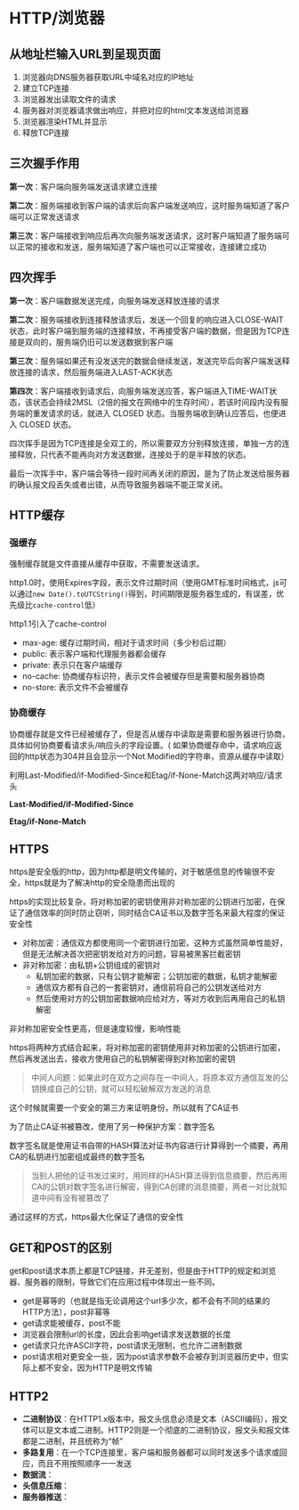 # HTTP/浏览器

## 从地址栏输入URL到呈现页面

1. 浏览器向DNS服务器获取URL中域名对应的IP地址
2. 建立TCP连接
3. 浏览器发出读取文件的请求
4. 服务器对浏览器请求做出响应，并把对应的html文本发送给浏览器
5. 浏览器渲染HTML并显示
6. 释放TCP连接

## 三次握手作用

**第一次**：客户端向服务端发送请求建立连接

**第二次**：服务端接收到客户端的请求后向客户端发送响应，这时服务端知道了客户端可以正常发送请求

**第三次**：客户端接收到响应后再次向服务端发送请求，这时客户端知道了服务端可以正常的接收和发送，服务端知道了客户端也可以正常接收，连接建立成功

## 四次挥手

**第一次**：客户端数据发送完成，向服务端发送释放连接的请求

**第二次**：服务端接收到连接释放请求后，发送一个回复的响应进入CLOSE-WAIT状态，此时客户端到服务端的连接释放，不再接受客户端的数据，但是因为TCP连接是双向的，服务端仍旧可以发送数据到客户端

**第三次**：服务端如果还有没发送完的数据会继续发送，发送完毕后向客户端发送释放连接的请求，然后服务端进入LAST-ACK状态

**第四次**：客户端接收到请求后，向服务端发送应答，客户端进入TIME-WAIT状态，该状态会持续2MSL（2倍的报文在网络中的生存时间），若该时间段内没有服务端的重发请求的话，就进入 CLOSED 状态。当服务端收到确认应答后，也便进入 CLOSED 状态。

四次挥手是因为TCP连接是全双工的，所以需要双方分别释放连接，单独一方的连接释放，只代表不能再向对方发送数据，连接处于的是半释放的状态。

最后一次挥手中，客户端会等待一段时间再关闭的原因，是为了防止发送给服务器的确认报文段丢失或者出错，从而导致服务器端不能正常关闭。

## HTTP缓存
### 强缓存
强制缓存就是文件直接从缓存中获取，不需要发送请求。

http1.0时，使用Expires字段，表示文件过期时间（使用GMT标准时间格式，js可以通过`new Date().toUTCString()`得到，时间期限是服务器生成的，有误差，优先级比`cache-control`低）

http1.1引入了cache-control
-   max-age: 缓存过期时间，相对于请求时间（多少秒后过期）
-   public: 表示客户端和代理服务器都会缓存
-   private: 表示只在客户端缓存
-   no-cache: 协商缓存标识符，表示文件会被缓存但是需要和服务器协商
-   no-store: 表示文件不会被缓存

### 协商缓存
协商缓存就是文件已经被缓存了，但是否从缓存中读取是需要和服务器进行协商，具体如何协商要看请求头/响应头的字段设置。( 如果协商缓存命中，请求响应返回的http状态为304并且会显示一个Not Modified的字符串，资源从缓存中读取）

利用Last-Modified/if-Modified-Since和Etag/if-None-Match这两对响应/请求头

**Last-Modified/if-Modified-Since**

**Etag/if-None-Match**




## HTTPS

https是安全版的http，因为http都是明文传输的，对于敏感信息的传输很不安全，https就是为了解决http的安全隐患而出现的

https的实现比较复杂，将对称加密的密钥使用非对称加密的公钥进行加密，在保证了通信效率的同时防止窃听，同时结合CA证书以及数字签名来最大程度的保证安全性

- 对称加密：通信双方都使用同一个密钥进行加密。这种方式虽然简单性能好，但是无法解决首次把密钥发给对方的问题，容易被黑客拦截密钥
- 非对称加密：由私钥+公钥组成的密钥对
  - 私钥加密的数据，只有公钥才能解密；公钥加密的数据，私钥才能解密
  - 通信双方都有自己的一套密钥对，通信前将自己的公钥发送给对方
  - 然后使用对方的公钥加密数据响应给对方，等对方收到后再用自己的私钥解密

非对称加密安全性更高，但是速度较慢，影响性能

https将两种方式结合起来，将对称加密的密钥使用非对称加密的公钥进行加密，然后再发送出去，接收方使用自己的私钥解密得到对称加密的密钥

> 中间人问题：如果此时在双方之间存在一中间人，将原本双方通信互发的公钥换成自己的公钥，就可以轻松破解双方发送的消息

这个时候就需要一个安全的第三方来证明身份，所以就有了CA证书

为了防止CA证书被篡改，使用了另一种保护方案：数字签名

数字签名就是使用证书自带的HASH算法对证书内容进行计算得到一个摘要，再用CA的私钥进行加密组成最终的数字签名

> 当别人把他的证书发过来时，用同样的HASH算法得到信息摘要，然后再用CA的公钥对数字签名进行解密，得到CA创建的消息摘要，两者一对比就知道中间有没有被篡改了

通过这样的方式，https最大化保证了通信的安全性

## GET和POST的区别
get和post请求本质上都是TCP链接，并无差别，但是由于HTTP的规定和浏览器、服务器的限制，导致它们在应用过程中体现出一些不同。
- get是幂等的（也就是指无论调用这个url多少次，都不会有不同的结果的HTTP方法），post非幂等
- get请求能被缓存，post不能
- 浏览器会限制url的长度，因此会影响get请求发送数据的长度
- get请求只允许ASCII字符，post请求无限制，也允许二进制数据
- post请求相对更安全一些，因为post请求参数不会被存到浏览器历史中，但实际上都不安全，因为HTTP是明文传输

## HTTP2
- **二进制协议**：在HTTP1.x版本中，报文头信息必须是文本（ASCII编码），报文体可以是文本或二进制。HTTP2则是一个彻底的二进制协议，报文头和报文体都是二进制，并且统称为“帧”
- **多路复用**：在一个TCP连接里，客户端和服务器都可以同时发送多个请求或回应，而且不用按照顺序一一发送
- **数据流**：
- **头信息压缩**：
- **服务器推送**：
